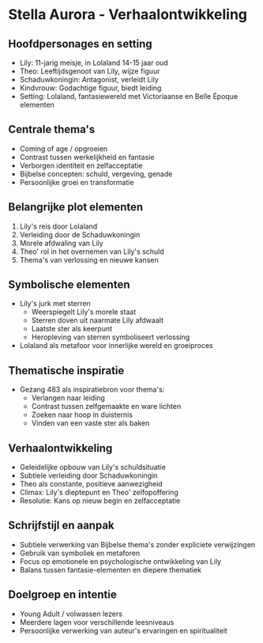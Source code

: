 # **Stella Aurora \- Verhaalontwikkeling**

## **Hoofdpersonages en setting**

* Lily: 11-jarig meisje, in Lolaland 14-15 jaar oud
* Theo: Leeftijdsgenoot van Lily, wijze figuur
* Schaduwkoningin: Antagonist, verleidt Lily
* Kindvrouw: Godachtige figuur, biedt leiding
* Setting: Lolaland, fantasiewereld met Victoriaanse en Belle Époque elementen

## **Centrale thema's**

* Coming of age / opgroeien
* Contrast tussen werkelijkheid en fantasie
* Verborgen identiteit en zelfacceptatie
* Bijbelse concepten: schuld, vergeving, genade
* Persoonlijke groei en transformatie

## **Belangrijke plot elementen**

1. Lily's reis door Lolaland
2. Verleiding door de Schaduwkoningin
3. Morele afdwaling van Lily
4. Theo' rol in het overnemen van Lily's schuld
5. Thema's van verlossing en nieuwe kansen

## **Symbolische elementen**

* Lily's jurk met sterren  
  * Weerspiegelt Lily's morele staat
  * Sterren doven uit naarmate Lily afdwaalt
  * Laatste ster als keerpunt
  * Heropleving van sterren symboliseert verlossing
* Lolaland als metafoor voor innerlijke wereld en groeiproces

## **Thematische inspiratie**

* Gezang 483 als inspiratiebron voor thema's:  
  * Verlangen naar leiding
  * Contrast tussen zelfgemaakte en ware lichten
  * Zoeken naar hoop in duisternis
  * Vinden van een vaste ster als baken

## **Verhaalontwikkeling**

* Geleidelijke opbouw van Lily's schuldsituatie
* Subtiele verleiding door Schaduwkoningin
* Theo als constante, positieve aanwezigheid
* Climax: Lily's dieptepunt en Theo' zelfopoffering
* Resolutie: Kans op nieuw begin en zelfacceptatie

## **Schrijfstijl en aanpak**

* Subtiele verwerking van Bijbelse thema's zonder expliciete verwijzingen
* Gebruik van symboliek en metaforen
* Focus op emotionele en psychologische ontwikkeling van Lily
* Balans tussen fantasie-elementen en diepere thematiek

## **Doelgroep en intentie**

* Young Adult / volwassen lezers
* Meerdere lagen voor verschillende leesniveaus
* Persoonlijke verwerking van auteur's ervaringen en spiritualiteit